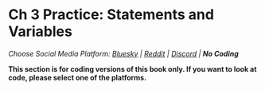 # Ch 3 Practice: Statements and Variables
_Choose Social Media Platform: <a href='../../../bsky/appendix/solutions/01_solution_practice_statements_variables_sleep.html'>Bluesky</a> | <a href='../../../reddit/appendix/solutions/01_solution_practice_statements_variables_sleep.html'>Reddit</a> | <a href='../../../discord/appendix/solutions/01_solution_practice_statements_variables_sleep.html'>Discord</a> | __No Coding___

__This section is for coding versions of this book only. If you want to look at code, please select one of the platforms.__